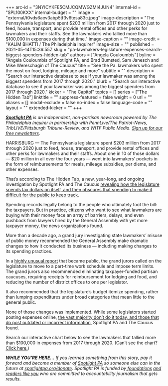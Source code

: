 +++
arc-id = "3NYICYKFE5CMJCQMWGZMI4JUN4"
internal-id = "SPL100KXX"
internal-budget = ""
image = "external/t0vds6aev3abp5tf3v6tesa83c.jpeg"
image-description = "The Pennsylvania legislature spent $203 million from 2017 through 2020 just to feed, house, transport, and provide rental offices and other perks for lawmakers and their staffs. See the lawmakers who tallied more than $100,000 in expenses during that time."
image-caption = ""
image-credit = "KALIM BHATTI / The Philadelphia Inquirer"
image-size = ""
published = 2021-05-14T15:36:55Z
slug = "pa-lawmakers-legislature-expenses-search-biggest-spenders-hidden-tab"
authors = ["Angela Couloumbis"]
byline = "Angela Couloumbis of Spotlight PA, and Brad Bumsted, Sam Janesch and Mike Wereschagin of The Caucus"
title = "See the Pa. lawmakers who spent the most on food, lodging, mileage and more"
subtitle = ""
description = "Search our interactive database to see if your lawmaker was among the biggest spenders from 2017 through 2020."
blurb = "Search our interactive database to see if your lawmaker was among the biggest spenders from 2017 through 2020."
kicker = "The Capitol"
topics = []
series = ["The Hidden Tab"]
linktitle = ""
suppress-featured = false
weight = 0
url = ""
aliases = []
modal-exclude = false
no-index = false
language-code = ""
layout = ""
extended-kicker = ""
+++

<a href="https://www.spotlightpa.org/"><i><b>Spotlight PA</b></i></a><i> is an independent, non-partisan newsroom powered by The Philadelphia Inquirer in partnership with PennLive/The Patriot-News, TribLIVE/Pittsburgh Tribune-Review, and WITF Public Media. </i><a href="https://www.spotlightpa.org/newsletters"><i>Sign up for our free newsletters</i></a><i>.</i>

HARRISBURG — The Pennsylvania legislature spent $203 million from 2017 through 2020 just to feed, house, transport, and provide rental offices and other perks for lawmakers and their staffs. About one in 10 of those dollars — $20 million in all over the four years — went into lawmakers’ pockets in the form of reimbursements for meals, mileage subsidies, per diems, and other expenses.

That’s according to The Hidden Tab, a new, year-long, and ongoing investigation by Spotlight PA and The Caucus <a href="https://www.spotlightpa.org/news/2021/05/pa-legislature-expense-accounts-hidden-legislative-privilege/" target="_blank">revealing how the legislature spends tax dollars on itself, and then obscures that spending to make it difficult for the public to keep track</a>.

Spending records legally belong to the people who ultimately foot the bill: the taxpayers. But in practice, citizens who want to see what lawmakers are buying with their money face an array of barriers, delays, and even pushback from lawyers hired by the General Assembly with yet more taxpayer money, the news organizations found.

<script src="https://www.spotlightpa.org/embed.js" async></script><div data-spl-embed-version="1" data-spl-src="https://www.spotlightpa.org/embeds/donate/?teaser_text=%3Cb%3EThis%20work%20is%20not%20possible%20without%20your%20support.%3C%2Fb%3E%20Help%20Spotlight%20PA%20continue%20to%20hold%20the%20legislature%20accountable%20for%20its%20spending%20of%20taxpayer%20dollars%20by%20making%20a%20contribution%20today.&cta_text=Click%20to%20contribute&eyebrow_text=SUPPORT%20SPOTLIGHT%20PA"></div>

More than a decade ago, a grand jury investigating state lawmakers’ misuse of public money recommended the General Assembly make dramatic changes to how it conducted its business — including making changes to its spending practices.

In a <a href="http://media.philly.com/documents/bonusgate.pdf">highly unusual report</a> that became public, the grand jurors called on the legislature to move to a part-time work schedule and impose term limits. The grand jurors also recommended eliminating taxpayer-funded partisan caucuses, requiring receipts for reimbursement for lodging and food, and reducing the number of district offices to one per legislator.

It also recommended that the legislature’s budget itemize spending, rather than lumping expenditures under broad categories that mean little to the general public.

None of those changes was implemented. While some legislators started posting expenses online, <a href="https://www.spotlightpa.org/news/2021/05/pa-lawmaker-expenses-transparency-websites/" target="_blank">the vast majority don’t do it today, and those that do post outdated or incorrect information</a>, Spotlight PA and The Caucus found.

Search our interactive chart below to see the lawmakers that tallied more than $100,000 in expenses from 2017 through 2020. (Can’t see the chart? <a href="https://public.flourish.studio/visualisation/6119368/" target="_blank">Click here.</a>)

<div class="flourish-embed flourish-table" data-src="visualisation/6119368"><script src="https://public.flourish.studio/resources/embed.js"></script></div>

<script src="https://www.spotlightpa.org/embed.js" async></script><div data-spl-embed-version="1" data-spl-src="https://www.spotlightpa.org/embeds/newsletter/"></div>

<i><b>WHILE YOU’RE HERE...</b></i><i> If you learned something from this story, pay it forward and become a member of </i><a href="https://www.spotlightpa.org/"><i>Spotlight PA</i></a><i> so someone else can in the future at </i><a href="http://spotlightpa.org/donate"><i>spotlightpa.org/donate</i></a><i>. Spotlight PA is funded by</i><a href="https://www.spotlightpa.org/support"><i> foundations</i></a><i> </i><a href="https://www.spotlightpa.org/support"><i>and readers like you</i></a><i> who are committed to accountability journalism that gets results.</i>
